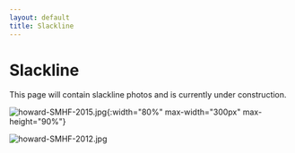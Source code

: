 ```yaml
---
layout: default
title: Slackline
---
```

<div class="featured">
   <h1 class="page-title">
      Slackline
   </h1>
</div>

This page will contain slackline photos and is currently under construction.

![howard-SMHF-2015.jpg]({{site.baseurl}}/public/images/slackline/howard-SMHF-2015.jpg){:width="80%" max-width="300px" max-height="90%"}

![howard-SMHF-2012.jpg]({{site.baseurl}}/public/images/slackline/howard-SMHF-2012.jpg)
